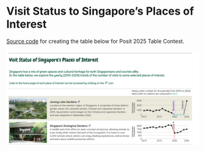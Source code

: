 # Visit Status to Singapore’s Places of Interest


<a href="https://github.com/JauntyJJS/2025_table" target="_blank">Source
code</a> for creating the table below for Posit 2025 Table Contest.

<img src="share_card.jpg"
data-fig-alt="A preview of the table submission."
data-fig-align="center" />
